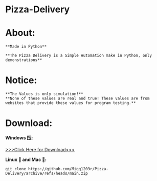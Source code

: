 # Pizza-Delivery

# **About:**
    
    **Made in Python**

    **The Pizza Delivery is a Simple Automation make in Python, only demonstrations**

#  **Notice:**

    **The Values is only simulation!**
    **None of these values ​​are real and true! These values ​​are from websites that provide these values ​​for program testing.**

# **Download:**
  **Windows 🪟:**
  
  [>>>Click Here for Download<<<](https://github.com/Migq1203r/Pizza-Delivery/archive/refs/heads/main.zip)

  **Linux 🐧 and Mac 🍎:**

  ```git clone https://github.com/Migq1203r/Pizza-Delivery/archive/refs/heads/main.zip```
